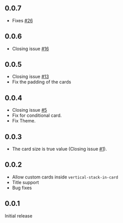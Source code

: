 ## 0.0.7
- Fixes [#26](https://github.com/custom-cards/vertical-stack-in-card/issues/26)

## 0.0.6
- Closing issue [#16](https://github.com/custom-cards/vertical-stack-in-card/issues/16)

## 0.0.5
- Closing issue [#13](https://github.com/custom-cards/vertical-stack-in-card/issues/13)
- Fix the padding of the cards

## 0.0.4
- Closing issue [#5](https://github.com/custom-cards/vertical-stack-in-card/issues/5)
- Fix for conditional card.
- Fix Theme.
 
## 0.0.3
- The card size is true value
 (Closing issue [#1](https://github.com/custom-cards/vertical-stack-in-card/issues/1)).

## 0.0.2
- Allow custom cards inside `vertical-stack-in-card`
- Title support
- Bug fixes

## 0.0.1
Initial release
